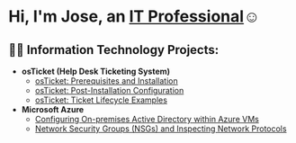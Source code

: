 <h1>Hi, I'm Jose, an <a href="https://www.linkedin.com/in/jose-estremera-23b994209/">IT Professional</a>☺</h1>

<h2>👨‍💻 Information Technology Projects:</h2>

- <b>osTicket (Help Desk Ticketing System)</b>
  - [osTicket: Prerequisites and Installation](https://github.com/jahshaban3/osticket-prereqs)
  - [osTicket: Post-Installation Configuration](https://github.com/jahshaban3/post-install-config)
  - [osTicket: Ticket Lifecycle Examples](https://github.com/jahshaban3/ticket-lifecycle)
- <b>Microsoft Azure</b>
  - [Configuring On-premises Active Directory within Azure VMs](https://github.com/jahshaban3/configure-ad)
  - [Network Security Groups (NSGs) and Inspecting Network Protocols](https://github.com/jahshaban3/azure-network-protocols)


